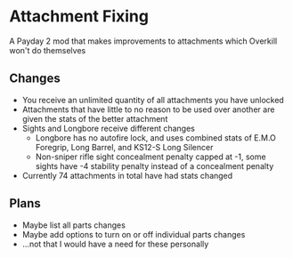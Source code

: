 # Attachment Fixing

A Payday 2 mod that makes improvements to attachments which Overkill won't do themselves

## Changes

- You receive an unlimited quantity of all attachments you have unlocked
- Attachments that have little to no reason to be used over another are given the stats of the better attachment
- Sights and Longbore receive different changes
  - Longbore has no autofire lock, and uses combined stats of E.M.O Foregrip, Long Barrel, and KS12-S Long Silencer
  - Non-sniper rifle sight concealment penalty capped at -1, some sights have -4 stability penalty instead of a concealment penalty
- Currently 74 attachments in total have had stats changed

## Plans

- Maybe list all parts changes
- Maybe add options to turn on or off individual parts changes
- ...not that I would have a need for these personally